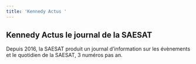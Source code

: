 ```yaml
---
title: 'Kennedy Actus '
---
```


## Kennedy Actus le journal de la SAESAT

Depuis 2016, la SAESAT produit un journal d’information sur les évènements et le quotidien de la SAESAT, 3 numéros pas an.
